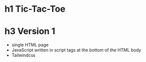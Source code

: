 # h1 Tic-Tac-Toe
# h3 Version 1

- single HTML page
- JavaScript written in script tags at the bottom of the HTML body
- Tailwindcss 